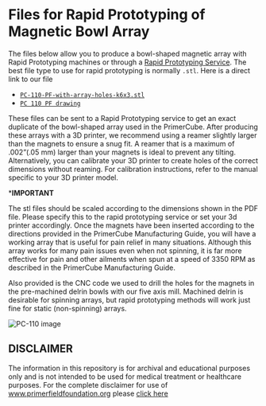 # Files for Rapid Prototyping of Magnetic Bowl Array

The files below allow you to produce a bowl-shaped magnetic array with Rapid Prototyping machines or through a [Rapid Prototyping Service][1].  The best file type to use for rapid prototyping is normally `.stl`. Here is a direct link to our file 

- [`PC-110-PF-with-array-holes-k6x3.stl`](./PC-110-PF-with-array-holes-k6x3.stl)
- [`PC 110 PF drawing`](./PC-110-PF-with-array-holes-in-mm.pdf)

These files can be sent to a Rapid Prototyping service to get an exact duplicate of the bowl-shaped array used in the PrimerCube. After producing these arrays with a 3D printer, we recommend using a reamer slightly larger than the magnets to ensure a snug fit. A reamer that is a maximum of .002”(.05  mm) larger than your magnets is ideal to prevent any tilting. Alternatively, you can calibrate your 3D printer to create holes of the correct dimensions without reaming. For calibration instructions, refer to the manual specific to your 3D printer model.

***IMPORTANT**

The stl files should be scaled according to the dimensions shown in the PDF file. Please specify this to the rapid prototyping service or set your 3d printer accordingly.  Once the magnets have been inserted according to the directions provided in the PrimerCube Manufacturing Guide, you will have a working array that is useful for pain relief in many situations. Although this array works for many pain issues even when not spinning, it is far more effective for pain and other ailments when spun at a speed of 3350 RPM as described in the PrimerCube Manufacturing Guide.

Also provided is the CNC code we used to drill the holes for the magnets in the pre-machined delrin bowls with our five axis mill. Machined delrin is desirable for spinning arrays, but rapid prototyping methods will work just fine for static (non-spinning) arrays. 

![PC-110 image](./PC-110_IMG_0636.jpg)

## DISCLAIMER

The information in this repository is for archival and educational purposes only and is not intended to be used for medical treatment or healthcare purposes. For the complete disclaimer for use of www.primerfieldfoundation.org please [click here][2]

[1]: https://www.google.com/search?source=hp&ei=RF47XaOXKpP6-gSKxJ_ADw&q=rapid+prototyping+services&oq=rapid+pro&gs_l=psy-ab.1.5.0l10.1078.2774..6685...0.0..0.247.817.9j0j1......0....1..gws-wiz.....0..0i131j0i10.QDtTyPG98Cg
[2]: https://primerfieldfoundation.org/website-disclaimer
